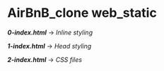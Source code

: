 # AirBnB_clone web_static

***0-index.html*** -> *Inline styling*

***1-index.html*** -> *Head styling*

***2-index.html*** -> *CSS files*
